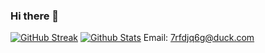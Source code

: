 ### Hi there 👋
[![GitHub Streak](https://github-readme-streak-stats.herokuapp.com?user=supercoolspy&theme=highcontrast&hide_border=true&background=000000&ring=DDD817)](https://git.io/streak-stats)
[![Github Stats](https://github-readme-stats.vercel.app/api?username=supercoolspy&border_color=2E343B&bg_color=0D1117&text_color=8B949E&title_color=FFFFFF&show_icons=true&icon_color=8B949E&count_private=true#gh-dark-mode-only)](https://git.io/streak-stats)
Email: 7rfdjq6g@duck.com 

<!--
**supercoolspy/supercoolspy** is a ✨ _special_ ✨ repository because its `README.md` (this file) appears on your GitHub profile.

Here are some ideas to get you started:

- 🔭 I’m currently working on ...
- 🌱 I’m currently learning ...
- 👯 I’m looking to collaborate on ...
- 🤔 I’m looking for help with ...
- 💬 Ask me about ...
- 📫 How to reach me: ...
- 😄 Pronouns: ...
- ⚡ Fun fact: ...
-->

